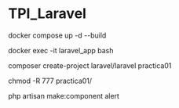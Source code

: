 # TPI_Laravel

docker compose up -d --build

docker exec -it laravel_app bash

composer create-project laravel/laravel practica01

chmod -R 777 practica01/

php artisan make:component alert

